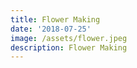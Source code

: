 ```yaml
---
title: Flower Making
date: '2018-07-25'
image: /assets/flower.jpeg
description: Flower Making
---
```


